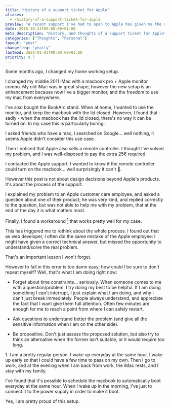```yaml
---
title: "History of a support ticket for Apple"
aliases:
  - /history-of-a-support-ticket-for-apple
preview: "A recent support I've had to open to Apple has given me the opportunity to reflect on my work; I'm doing some terrible mistakes."
date: 2016-10-23T09:00:00+01:00
meta_description: "History, and thoughts of a support ticket for Apple"
categories: ["Thoughts", "Personal"]
layout: "post"
changefreq: "yearly"
lastmod: 2021-01-01T09:00:00+01:00
priority: 0.7
---
```


Some months ago, I changed my home working setup.

I changed my middle 2011 iMac with a macbook pro + Apple monitor combo. My old iMac was in great shape, however the new setup is an enhancement because now I've a bigger monitor, and the freedom to use my mac from everywhere.

I've also bought the BookArc stand. When at home, I wanted to use the monitor, and keep the macbook with the lid closed. However, I found that - sadly - when the macbook has the lid closed, there's no way it can be turned on. In my case this is particularly boring.

I asked friends who have a mac, I searched on Google... well nothing, it seems Apple didn't consider this use case.

Then I noticed that Apple also sells a remote controller. I thought I've solved my problem, and I was well-disposed to pay the extra 25€ required.

I contacted the Apple support; I wanted to know if the remote controller could turn on the macbook... well surprisingly it can't 🥺.

However this post is not about design decisions beyond Apple's products. It's about the process of the support.

I explained my problem to an Apple customer care employee, and asked a question about one of their product; he was very kind, and replied correctly to the question, but was not able to help me with my problem, that at the end of the day it is what matters most.

Finally, I found a workaround [<sup>1</sup>](#footnote-workaround) that works pretty well for my case. 

This has triggered me to rethink about the whole process. I found out that as web developer, I often did the same mistake of the Apple employee: I might have given a correct technical answer, but missed the opportunity to understand/solve the real problem.

That's an important lesson I won't forget.

However to fall in this error is too damn easy; how could I be sure to don't repeat myself? Well, that's what I am doing right now:

* Forget about time constraints... seriously. When someone comes to me with a question/problem, I try doing my best to be helpful. If I am doing something I can't interrupt, I just explain what I am doing, and why I can't just break immediately. People always understand, and appreciate the fact that I want give them full attention. Often few minutes are enough for me to reach a point from where I can safely restart.

* Ask questions to understand better the problem (and give all the sensitive information when I am on the other side).

* Be propositive. Don't just assess the proposed solution, but also try to think an alternative when the former isn't suitable, or it would require too long.

<div class="footnote">
  <span id="footnote-workaround">1.</span> I am a pretty regular person. I wake up everyday at the same hour. I wake up early so that I could have a few time to pass on my own. Then I go to work, and at the evening when I am back from work, the iMac rests, and I stay with my family.

  I've found that it's possible to schedule the macbook to automatically boot everyday at the same hour. When I wake up in the morning, I've just to connect it to the power supply in order to make it boot.

  Yes, I am pretty proud of this setup.
</div>
